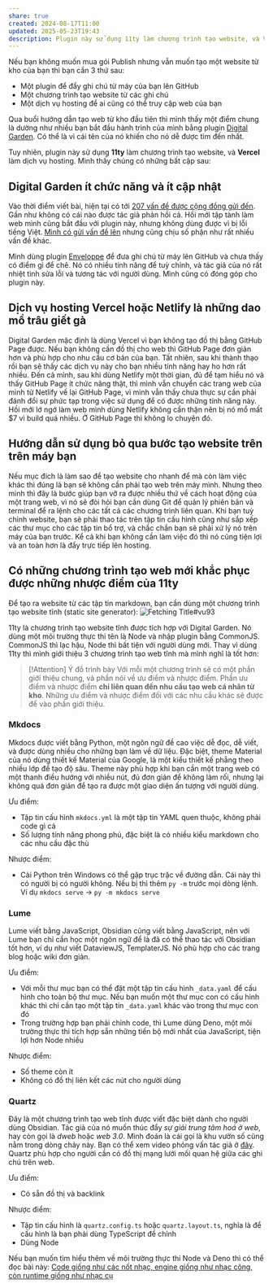 ```yaml
---
share: true
created: 2024-08-17T11:00
updated: 2025-05-23T19:43
description: Plugin này sử dụng 11ty làm chương trình tạo website, và Vercel làm dịch vụ hosting. Chúng có những nhược điểm gì?
---
```

Nếu bạn không muốn mua gói Publish nhưng vẫn muốn tạo một website từ kho của bạn thì bạn cần 3 thứ sau:
- Một plugin để đẩy ghi chú từ máy của bạn lên GitHub
- Một chương trình tạo website từ các ghi chú
- Một dịch vụ hosting để ai cũng có thể truy cập web của bạn

Qua buổi hướng dẫn tạo web từ kho đầu tiên thì mình thấy một điểm chung là dường như nhiều bạn bắt đầu hành trình của mình bằng plugin [Digital Garden](https://github.com/oleeskild/obsidian-digital-garden "oleeskild/obsidian-digital-garden"). Có thể là vì cái tên của nó khiến cho nó dễ được tìm đến nhất. 

Tuy nhiên, plugin này sử dụng **11ty** làm chương trình tạo website, và **Vercel** làm dịch vụ hosting. Mình thấy chúng có những bất cập sau:
## Digital Garden ít chức năng và ít cập nhật
Vào thời điểm viết bài, hiện tại có tới [207 vấn đề được cộng đồng gửi đến](https://github.com/oleeskild/obsidian-digital-garden/issues "Issues · oleeskild/obsidian-digital-garden"). Gần như không có cái nào được tác giả phản hồi cả. Hồi mới tập tành làm web mình cũng bắt đầu với plugin này, nhưng không dùng được vì bị lỗi tiếng Việt. [Mình có gửi vấn đề lên](https://github.com/oleeskild/obsidian-digital-garden/issues/292 "Why are there so much 404 error? · Issue #292 · oleeskild/obsidian-digital-garden") nhưng cũng chịu số phận như rất nhiều vấn đề khác. 

Mình dùng plugin [Enveloppe](https://enveloppe.github.io/) để đưa ghi chú từ máy lên GitHub và chưa thấy có điểm gì để chê. Nó có nhiều tính năng để tuỳ chỉnh, và tác giả của nó rất nhiệt tình sửa lỗi và tương tác với người dùng. Mình cũng có đóng góp cho plugin này. 

## Dịch vụ hosting Vercel hoặc Netlify là những dao mổ trâu giết gà
Digital Garden mặc định là dùng Vercel vì bạn không tạo đồ thị bằng GitHub Page được. Nếu bạn không cần đồ thị cho web thì GitHub Page đơn giản hơn và phù hợp cho nhu cầu cơ bản của bạn. Tất nhiên, sau khi thành thạo rồi bạn sẽ thấy các dịch vụ này cho bạn nhiều tính năng hay ho hơn rất nhiều. Đến cả mình, sau khi dùng Netlify một thời gian, đủ để tạm hiểu nó và thấy GitHub Page ít chức năng thật, thì mình vẫn chuyển các trang web của mình từ Netlify về lại GitHub Page, vì mình vẫn thấy chưa thực sự cần phải đánh đổi sự phức tạp trong việc sử dụng để có được những tính năng này. Hồi mới lớ ngớ làm web mình dùng Netlify không cẩn thận nên bị nó mổ mất $7 vì build quá nhiều. Ở GitHub Page thì không lo chuyện đó.

## Hướng dẫn sử dụng bỏ qua bước tạo website trên trên máy bạn
Nếu mục đích là làm sao để tạo website cho nhanh để mà còn làm việc khác thì đúng là bạn sẽ không cần phải tạo web trên máy mình. Nhưng theo mình thì đây là bước giúp bạn vỡ ra được nhiều thứ về cách hoạt động của một trang web, vì nó sẽ đòi hỏi bạn cần dùng Git để quản lý phiên bản và terminal để ra lệnh cho các tất cả các chương trình liên quan. Khi bạn tuỳ chỉnh website, bạn sẽ phải thao tác trên tập tin cấu hình cũng như sắp xếp các thư mục cho các tập tin bổ trợ, và chắc chắn bạn sẽ phải xử lý nó trên máy của bạn trước. Kể cả khi bạn không cần làm việc đó thì nó cũng tiện lợi và an toàn hơn là đẩy trực tiếp lên hosting. 

## Có những chương trình tạo web mới khắc phục được những nhược điểm của 11ty
Để tạo ra website từ các tập tin markdown, bạn cần dùng một chương trình tạo website tĩnh (static site generator):
![Fetching Title#vu93](https://cdn-media-1.freecodecamp.org/images/0*CCMaHN9JpmvIFNdi)

11ty là chương trình tạo website tĩnh được tích hợp với Digital Garden. Nó dùng một môi trường thực thi tên là Node và nhập plugin bằng CommonJS. CommonJS thì lạc hậu, Node thì bất tiện với người dùng mới. Thay vì dùng 11ty thì mình giới thiệu 3 chương trình tạo web tĩnh mà mình nghĩ là tốt hơn:

> [!Attention] Ý đồ trình bày 
> Với mỗi một chương trình sẽ có một phần giới thiệu chung, và phần nói về ưu điểm và nhược điểm. Phần ưu điểm và nhược điểm **chỉ liên quan đến nhu cầu tạo web cá nhân từ kho**. Những ưu điểm và nhược điểm đối với các nhu cầu khác sẽ được để vào phần giới thiệu.

### Mkdocs
Mkdocs được viết bằng Python, một ngôn ngữ đề cao việc dễ đọc, dễ viết, và được dùng nhiều cho những bạn làm về dữ liệu. Đặc biệt, theme Material của nó dùng thiết kế Material của Google, là một kiểu thiết kế phẳng theo nhiều lớp để tạo độ sâu. Theme này phù hợp khi bạn cần một trang web có một thanh điều hướng với nhiều nút, đủ đơn giản để không làm rối, nhưng lại không quá đơn giản để tạo ra được một giao diện ấn tượng với người dùng. 

Ưu điểm:
- Tập tin cấu hình `mkdocs.yml` là một tập tin YAML quen thuộc, không phải code gì cả
- Số lượng tính năng phong phú, đặc biệt là có nhiều kiểu markdown cho các nhu cầu đặc thù

Nhược điểm:
- Cài Python trên Windows có thể gặp trục trặc về đường dẫn. Cái này thì có người bị có người không. Nếu bị thì thêm `py -m` trước mọi dòng lệnh. Ví dụ `mkdocs serve` → `py -m mkdocs serve`

### Lume
Lume viết bằng JavaScript, Obsidian cũng viết bằng JavaScript, nên với Lume bạn chỉ cần học một ngôn ngữ để là đã có thể thao tác với Obsidian tốt hơn, ví dụ như viết DataviewJS, TemplaterJS. Nó phù hợp cho các trang blog hoặc wiki đơn giản.

Ưu điểm:
- Với mỗi thư mục bạn có thể đặt một tập tin cấu hình `_data.yaml` để cấu hình cho toàn bộ thư mục. Nếu bạn muốn một thư mục con có cấu hình khác thì chỉ cần tạo một tập tin `_data.yaml` khác vào trong thư mục con đó
- Trong trường hợp bạn phải chỉnh code, thì Lume dùng Deno, một môi trường thực thi tích hợp sẵn những tiến bộ mới nhất của JavaScript, tiện lợi hơn Node nhiều

Nhược điểm:
- Số theme còn ít
- Không có đồ thị liên kết các nút cho người dùng

### Quartz
Đây là một chương trình tạo web tĩnh được viết đặc biệt dành cho người dùng Obsidian. Tác giả của nó muốn thúc đẩy *sự giải trung tâm hoá ở web*, hay còn gọi là *dweb* hoặc *web 3.0*. Mình đoán là cái gọi là khu vườn số cũng nằm trong dòng chảy này. Bạn có thể xem video phỏng vấn tác giả ở [đây](https://www.youtube.com/watch?v=YCvV7Izqggc). Quartz phù hợp cho người cần có đồ thị mạng lưới mối quan hệ giữa các ghi chú trên web.

Ưu điểm:
- Có sẵn đồ thị và backlink

Nhược điểm: 
- Tập tin cấu hình là `quartz.config.ts` hoặc `quartz.layout.ts`, nghĩa là để cấu hình là bạn phải dùng TypeScript để chỉnh
- Dùng Node

Nếu bạn muốn tìm hiểu thêm về môi trường thực thi Node và Deno thì có thể đọc bài này: [Code giống như các nốt nhạc, engine giống như nhạc công, còn runtime giống như nhạc cụ ](https://doi-thoai.deno.dev/We.48.1)
